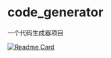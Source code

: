 # code_generator
一个代码生成器项目

[![Readme Card](https://github-readme-stats.vercel.app/api/pin/?username=YxinMiracle&repo=code_generator)](https://github.com/anuraghazra/github-readme-stats)
